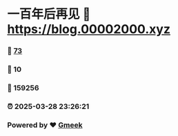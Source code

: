 # 一百年后再见 :link: https://blog.00002000.xyz 
### :page_facing_up: [73](https://blog.00002000.xyz/tag.html) 
### :speech_balloon: 10 
### :hibiscus: 159256 
### :alarm_clock: 2025-03-28 23:26:21 
### Powered by :heart: [Gmeek](https://github.com/Meekdai/Gmeek)
